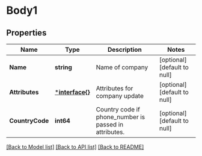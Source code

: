 # Body1

## Properties
Name | Type | Description | Notes
------------ | ------------- | ------------- | -------------
**Name** | **string** | Name of company | [optional] [default to null]
**Attributes** | [***interface{}**](interface{}.md) | Attributes for company update | [optional] [default to null]
**CountryCode** | **int64** | Country code if phone_number is passed in attributes. | [optional] [default to null]

[[Back to Model list]](../README.md#documentation-for-models) [[Back to API list]](../README.md#documentation-for-api-endpoints) [[Back to README]](../README.md)


